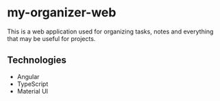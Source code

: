# my-organizer-web
This is a web application used for organizing tasks, notes and everything that may be useful for projects.

## Technologies
* Angular
* TypeScript
* Material UI
